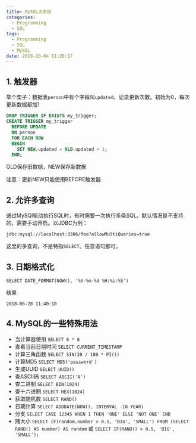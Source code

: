 ```yaml
---
title: MySQL大杂烩
categories:
  - Programming
  - SQL
tags:
  - Programming
  - SQL
  - MySQL
date: 2018-10-04 01:26:17
---
```


## 1. 触发器

举个栗子：数据表`person`中有个字段叫`updated`，记录更新次数。初始为0，每次更新数据都加1

```sql
DROP TRIGGER IF EXISTS my_trigger;
CREATE TRIGGER my_trigger
  BEFORE UPDATE
  ON person
  FOR EACH ROW
  BEGIN
    SET NEW.updated = OLD.updated + 1;
  END;
```

OLD保存旧数据，NEW保存新数据

注意：更新NEW只能使用BEFORE触发器

## 2. 允许多查询

通过MySQl驱动执行SQL时，有时需要一次执行多条SQL。默认情况是不支持的，需要手动开启。以JDBC为例：

`jdbc:mysql://localhost:3306/foo?allowMultiQueries=true`

这里的多查询，不是特指`SELECT`。任意语句都可。

## 3. 日期格式化

`SELECT DATE_FORMAT(NOW(), '%Y-%m-%d %H:%i:%S')`

结果

`2018-06-28 11:40:10`

## 4. MySQL的一些特殊用法

- 当计算器使用 `SELECT 8 * 8`
- 查看当前日期时间 `SELECT CURRENT_TIMESTAMP`
- 计算三角函数 `SELECT SIN(30 / 180 * PI())`
- 计算MD5 `SELECT MD5('password')`
- 生成UUID `SELECT UUID()`
- 查ASCII码 `SELECT ASCII('A')`
- 查二进制 `SELECT BIN(1024)`
- 查十六进制 `SELECT HEX(1024)`
- 获取随机数 `SELECT RAND()`
- 日期计算 `SELECT ADDDATE(NOW(), INTERVAL -18 YEAR)`
- 分支 `SELECT CASE 12345 WHEN 1 THEN 'ONE' ELSE 'NOT ONE' END`
- 赌大小 `SELECT IF(random.number > 0.5, 'BIG', 'SMALL') FROM (SELECT RAND() AS number) AS random` 或 `SELECT IF(RAND() > 0.5, 'BIG', 'SMALL');`
